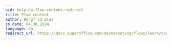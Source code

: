 ```yaml
---
uid: help-da-flow-content-redirect
title: Flow content
author: Bergfrid Dias
so.date: 04.30.2024
language: da
redirect_url: https://docs.superoffice.com/da/marketing/flows/learn/content.html
---
```

